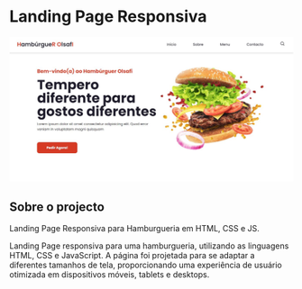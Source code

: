 # Landing Page Responsiva
![Capa](img/capa.jpg)
## Sobre o projecto
Landing Page Responsiva para Hamburgueria em HTML, CSS e JS.

Landing Page responsiva para uma hamburgueria, utilizando as linguagens HTML, CSS e JavaScript. A página foi projetada para se adaptar a diferentes tamanhos de tela, proporcionando uma experiência de usuário otimizada em dispositivos móveis, tablets e desktops.